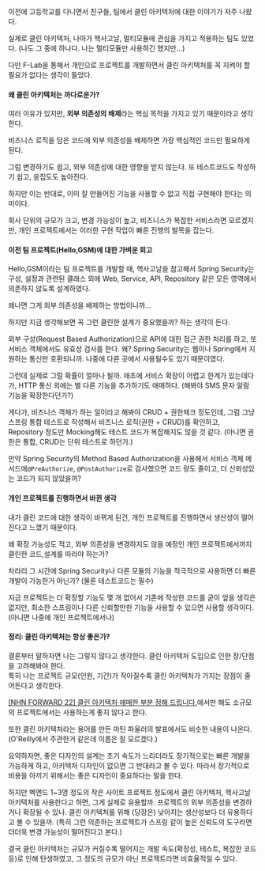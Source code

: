 
이전에 고등학교를 다니면서 친구들, 팀에서 클린 아키텍처에 대한 이야기가 자주 나왔다.

실제로 클린 아키텍처, 나아가 헥사고날, 멀티모듈에 관심을 가지고 적용하는 팀도 있었다. (나도 그 중에 하나다. 나는 멀티모듈만 사용하긴 했지만...)

다만 F-Lab을 통해서 개인으로 프로젝트를 개발하면서 클린 아키텍처를 꼭 지켜야 할 필요가 없다는 생각이 들었다.

#### 왜 클린 아키텍처는 까다로운가?

여러 이유가 있지만, **외부 의존성의 배제**라는 핵심 목적을 가지고 있기 때문이라고 생각한다.

비즈니스 로직을 담은 코드에 외부 의존성을 배제하면 가장 핵심적인 코드만 필요하게 된다.

그럼 변경하기도 쉽고, 외부 의존성에 대한 영향을 받지 않는다. 또 테스트코드도 작성하기 쉽고, 응집도도 높아진다.

하지만 이는 반대로, 이미 잘 만들어진 기능을 사용할 수 없고 직접 구현해야 한다는 의미이다.

회사 단위의 규모가 크고, 변경 가능성이 높고, 비즈니스가 복잡한 서비스라면 모르겠지만, 개인 프로젝트에서는 이러한 구현 작업이 빠른 진행의 발목을 잡는다.

#### 이전 팀 프로젝트(Hello,GSM)에 대한 가벼운 회고

Hello,GSM이라는 팀 프로젝트를 개발할 때, 헥사고날을 참고해서 Spring Security는 구성, 설정과 관련된 클래스 외에 Web, Service, API, Repository 같은 모든 영역에서 의존하지 않도록 설계하였다.

왜나면 그게 외부 의존성을 배제하는 방법이니까... 

하지만 지금 생각해보면 꼭 그런 클린한 설계가 중요했을까? 하는 생각이 든다.

외부 구성(Request Based Authorization)으로 API에 대한 접근 권한 처리를 하고, 
또 서비스 객체에서도 유효성 검사를 한다. 왜? Spring Security는 웹이나 Spring에서 지원하는 통신만 호환되니까.
나중에 다른 곳에서 사용될수도 있기 때문이였다.

그런데 실제로 그럴 확률이 얼마나 될까. 애초에 서비스 확장이 어렵고 한계가 있는데다가, HTTP 통신 외에는 별 다른 기능을 추가하기도 애매하다. (해봐야 SMS 문자 알람 기능을 확장한다던가?)

게다가, 비즈니스 객체가 하는 일이라고 해봐야 CRUD + 권한체크 정도인데, 그럼 그냥 스프링 통합 테스트로 작성해서 비즈니스 로직(권한 + CRUD)를 확인하고, Repository 정도만 Mocking해도 테스트 코드가 복잡해지도 않을 것 같다. (아니면 권한은 통합, CRUD는 단위 테스트로 하던가.)

만약 Spring Security의 Method Based Authorization을 사용해서 서비스 객체 메서드에`@PreAuthorize`, `@PostAuthorize`로 검사했으면 코드 량도 줄이고, 더 신뢰성있는 코드가 되지 않았을까?

#### 개인 프로젝트를 진행하면서 바뀐 생각

내가 클린 코드에 대한 생각이 바뀌게 된건, 개인 프로젝트를 진행하면서 생산성이 떨어진다고 느꼈기 때문이다.

왜 확장 가능성도 적고, 외부 의존성을 변경하지도 않을 예정인 개인 프로젝트에서까지 클린한 코드,설계를 따라야 하는가?

차라리 그 시간에 Spring Security나 다른 모듈의 기능을 적극적으로 사용하면 더 빠른 개발이 가능한거 아닌가? (물론 테스트코드는 필수)

지금 프로젝트는 더 확장할 기능도 몇 개 없어서 기존에 작성한 코드를 굳이 엎을 생각은 없지만, 최소한 스프링이나 다른 신뢰할만한 기능을 사용할 수 있으면 사용할 생각이다. (아니면 나중에 개인 프로젝트에서나)

#### 정리: 클린 아키텍처는 항상 좋은가?

결론부터 말하자면 나는 그렇지 않다고 생각한다. 클린 아키텍처 도입으로 인한 장/단점을 고려해봐야 한다.   
특히 나는 프로젝트 규모(인원, 기간)가 작아질수록 클린 아키텍처가 가지는 장점이 줄어든다고 생각한다.

[[NHN FORWARD 22] 클린 아키텍처 애매한 부분 정해 드립니다.](https://youtu.be/g6Tg6_qpIVc?si=xE2c0P7wxspXdNQm)에서만 해도 소규모의 프로젝트에서는 사용하는게 좋지 않다고 한다.

또한 클린 아키텍처라는 용어를 만든 마틴 파울러의 발표에서도 비슷한 내용이 나온다. (O'Reilly에서 주관한거 같은데 이름은 잘 모르겠다.)

 요약하자면, 좋은 디자인의 설계는 초기 속도가 느리더라도 장기적으로는 빠른 개발을 가능하게 하고, 아키텍처 디자인이 없으면 그 반대라고 볼 수 있다. 따라서 장기적으로 비용을 아끼기 위해서는 좋은 디자인이 중요하다는 말을 한다.

하지만 벡엔드 1~3명 정도의 작은 사이트 프로젝트 정도에서 클린 아키텍처, 헥사고날 아키텍처를 사용한다고 하면, 그게 실제로 유용할까. 프로젝트의 외부 의존성을 변경하거나 확장될 수 있나. 클린 아키텍처를 위해 (당장은) 낮아지는 생산성보다 더 유용하다고 볼 수 있을까. (특히 그런 의존하는 프로젝트가 스프링 같이 높은 신뢰도의 도구라면 더더욱 변경 가능성이 떨어진다고 본다.)

결국 클린 아키텍처는 규모가 커질수록 떨어지는 개발 속도(확장성, 테스트, 복잡한 코드 등)로 인해 탄생하였고, 그 정도의 규모가 아닌 프로젝트라면 비효율적일 수 있다.